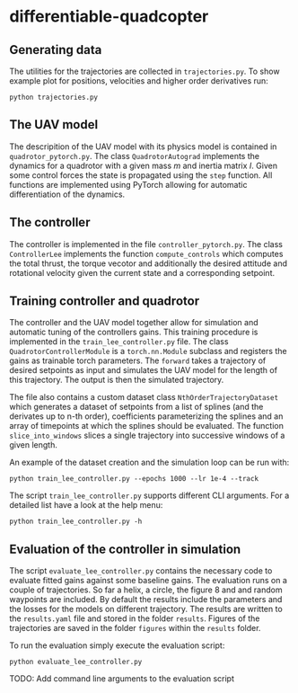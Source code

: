 # differentiable-quadcopter

## Generating data
The utilities for the trajectories are collected in `trajectories.py`. To show example plot for positions, velocities and higher order derivatives run:
```
python trajectories.py
```

## The UAV model
The descripition of the UAV model with its physics model is contained in `quadrotor_pytorch.py`. The class `QuadrotorAutograd` implements the dynamics for a quadrotor with a given mass $m$ and inertia matrix $I$. Given some control forces the state is propagated using the `step` function. All functions are implemented using PyTorch allowing for automatic differentiation of the dynamics.

## The controller
The controller is implemented in the file `controller_pytorch.py`. The class `ControllerLee` implements the function `compute_controls` which computes the total thrust, the torque vecotor and additionally the desired attitude and rotational velocity given the current state and a corresponding setpoint.

## Training controller and quadrotor
The controller and the UAV model together allow for simulation and automatic tuning of the controllers gains. This training procedure is implemented in the `train_lee_controller.py` file. The class `QuadrotorControllerModule` is a `torch.nn.Module` subclass and registers the gains as trainable torch parameters. The `forward` takes a trajectory of desired setpoints as input and simulates the UAV model for the length of this trajectory. The output is then the simulated trajectory.

The file also contains a custom dataset class `NthOrderTrajectoryDataset` which generates a dataset of setpoints from a list of splines (and the derivates up to n-th order), coefficients parameterizing the splines and an array of timepoints at which the splines should be evaluated. The function `slice_into_windows` slices a single trajectory into successive windows of a given length.

An example of the dataset creation and the simulation loop can be run with:
```
python train_lee_controller.py --epochs 1000 --lr 1e-4 --track
```

The script `train_lee_controller.py` supports different CLI arguments. For a detailed list have a look at the help menu:
```
python train_lee_controller.py -h
```

## Evaluation of the controller in simulation
The script `evaluate_lee_controller.py` contains the necessary code to evaluate fitted gains against some baseline gains. The evaluation runs on a couple of trajectories. So far a helix, a circle, the figure 8 and and random waypoints are included. By default the results include the parameters and the losses for the models on different trajectory. The results are written to the `results.yaml` file and stored in the folder `results`. Figures of the trajectories are saved in the folder `figures` within the `results` folder.

To run the evaluation simply execute the evaluation script:
```
python evaluate_lee_controller.py
```

TODO: Add command line arguments to the evaluation script